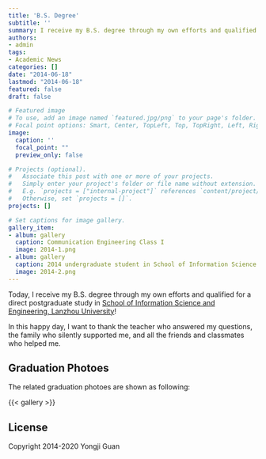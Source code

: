 ```yaml
---
title: 'B.S. Degree'
subtitle: ''
summary: I receive my B.S. degree through my own efforts and qualified for a direct postgraduate study in School of Information Science and Engineering, Lanzhou University, China.
authors:
- admin
tags:
- Academic News
categories: []
date: "2014-06-18"
lastmod: "2014-06-18"
featured: false
draft: false

# Featured image
# To use, add an image named `featured.jpg/png` to your page's folder.
# Focal point options: Smart, Center, TopLeft, Top, TopRight, Left, Right, BottomLeft, Bottom, BottomRight
image:
  caption: ''
  focal_point: ""
  preview_only: false

# Projects (optional).
#   Associate this post with one or more of your projects.
#   Simply enter your project's folder or file name without extension.
#   E.g. `projects = ["internal-project"]` references `content/project/deep-learning/index.md`.
#   Otherwise, set `projects = []`.
projects: []

# Set captions for image gallery.
gallery_item:
- album: gallery
  caption: Communication Engineering Class I
  image: 2014-1.png
- album: gallery
  caption: 2014 undergraduate student in School of Information Science and Engineering
  image: 2014-2.png
---
```


Today, I receive my B.S. degree through my own efforts and qualified for a direct postgraduate study in [School of Information Science and Engineering, Lanzhou University](http://www.lzu.edu.cn/)!

In this happy day, I want to thank the teacher who answered my questions, the family who silently supported me, and all the friends and classmates who helped me.

## Graduation Photoes

The related graduation photoes are shown as following:

{{< gallery >}}

## License

Copyright 2014-2020 Yongji Guan

